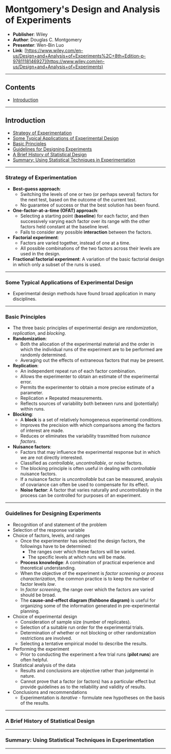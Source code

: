 # Montgomery's Design and Analysis of Experiments

- **Publisher**: Wiley
- **Author**: Douglas C. Montgomery
- **Presenter**: Wen-Bin Luo
- **Link**: [https://www.wiley.com/en-us/Design+and+Analysis+of+Experiments%2C+8th+Edition-p-9781118146927](https://www.wiley.com/en-us/Design+and+Analysis+of+Experiments)

---

## Contents

- [Introduction](#introduction)

---

## Introduction

- [Strategy of Experimentation](#strategy-of-experimentation)
- [Some Typical Applications of Experimental Design](#some-typical-applications-of-experimental-design)
- [Basic Principles](#basic-principles)
- [Guidelines for Designing Experiments](#guidelines-for-designing-experiments)
- [A Brief History of Statistical Design](#a-brief-history-of-statistical-design)
- [Summary: Using Statistical Techniques in Experimentation](#summary-using-statistical-techniques-in-experimentation)

---

### Strategy of Experimentation

- **Best-guess approach**:
	- Switching the levels of one or two (or perhaps several) factors for the next test, based on the outcome of the current test.
	- No guarantee of success or that the best solution has been found.
- **One-factor-at-a-time (OFAT) approach**:
	- Selecting a starting point (**baseline**) for each factor, and then successively varying each factor over its range with the other factors held constant at the baseline level.
	- Fails to consider any possible **interaction** between the factors.
- **Factorial experiment**:
	- Factors are varied together, instead of one at a time.
	- All possible combinations of the two factors across their levels are used in the design.
- **Fractional factorial experiment**: A variation of the basic factorial design in which only a subset of the runs is used.

---

### Some Typical Applications of Experimental Design

- Experimental design methods have found broad application in many disciplines.

---

### Basic Principles

- The three basic principles of experimental design are *randomization*, *replication*, and *blocking*.
- **Randomization**:
	- Both the allocation of the experimental material and the order in which the individual runs of the experiment are to be performed are randomly determined.
	- Averaging out the effects of extraneous factors that may be present.
- **Replication**:
	- An independent repeat run of each factor combination.
	- Allows the experimenter to obtain an estimate of the experimental error.
	- Permits the experimenter to obtain a more precise estimate of a parameter.
	- Replication ≠ Repeated measurements.
	- Reflects sources of variability both between runs and (potentially) within runs.
- **Blocking**:
	- A **block** is a set of relatively homogeneous experimental conditions.
	- Improves the precision with which comparisons among the factors of interest are made.
	- Reduces or eliminates the variability trasmitted from *nuisance factors*.
- **Nuisance factors**:
	- Factors that may influence the experimental response but in which we are not directly interested.
	- Classified as *controllable*, *uncontrollable*, or *noise* factors.
	- The blocking principle is often useful in dealing with *controllable* nuisance factors.
	- If a nuisance factor is *uncontrollable* but can be measured, analysis of covariance can often be used to compensate for its effect.
	- **Noise factor**: A factor that varies naturally and uncontrollably in the process can be controlled for purposes of an experiment.

---

### Guidelines for Designing Experiments

- Recognition of and statement of the problem
- Selection of the response variable
- Choice of factors, levels, and ranges
	- Once the experimenter has selected the design factors, the followings have to be determined:
		- The ranges over which these factors will be varied.
		- The specific levels at which runs will be made.
	- **Process knowledge**: A combination of practical experience and theoretical understanding.
	- When the objective of the experiment is *factor screening* or *process characterization*, the common practice is to keep the number of factor levels *low*.
	- In *factor screening*, the range over which the factors are varied should be broad.
	- The **cause-and-effect diagram (fishbone diagram)** is useful for organizing some of the information generated in pre-experimental planning.
- Choice of experimental design
	- Consideration of sample size (number of replicates).
	- Selection of a suitable run order for the experimental trials.
	- Determination of whether or not blocking or other randomization restrictions are involved.
	- Selecting a tentative empirical model to describe the results.
- Performing the experiment
	- Prior to conducting the experiment a few trial runs (**pilot runs**) are often helpful.
- Statistical analysis of the data
	- Results and conclusions are objective rather than judgmental in nature.
	- Cannot prove that a factor (or factors) has a particular effect but provide guidelines as to the reliability and validity of results.
- Conclusions and recommendations
	- Experimentation is *iterative* - formulate new hypotheses on the basis of the results.

---

### A Brief History of Statistical Design

---

### Summary: Using Statistical Techniques in Experimentation

---
